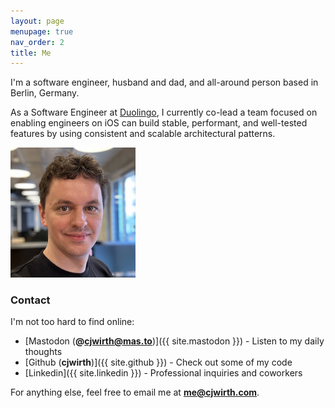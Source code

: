 ```yaml
---
layout: page
menupage: true
nav_order: 2
title: Me
---
```

I'm a software engineer, husband and dad, and all-around person based in Berlin, Germany.

As a Software Engineer at [Duolingo], I currently co-lead a team focused on enabling engineers on iOS can build stable, performant, and well-tested features by using consistent and scalable architectural patterns.

<img src="/public/images/me.jpg" width="200px" alt="Head shot of me standing in an office.">
<div style="clear: both;">
    <!-- Only here so the contact info goes beneath -->
</div>

### Contact
I'm not too hard to find online:

- [Mastodon (**@cjwirth@mas.to**)]({{ site.mastodon }}) - Listen to my daily thoughts
- [Github (**cjwirth**)]({{ site.github }}) - Check out some of my code
- [Linkedin]({{ site.linkedin }}) - Professional inquiries and coworkers

For anything else, feel free to email me at [**me@cjwirth.com**](mailto:me@cjwirth.com).

[Duolingo]: https://www.duolingo.com/